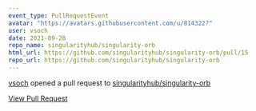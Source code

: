 ```yaml
---
event_type: PullRequestEvent
avatar: "https://avatars.githubusercontent.com/u/814322?"
user: vsoch
date: 2021-09-28
repo_name: singularityhub/singularity-orb
html_url: https://github.com/singularityhub/singularity-orb/pull/15
repo_url: https://github.com/singularityhub/singularity-orb
---
```


<a href='https://github.com/vsoch' target='_blank'>vsoch</a> opened a pull request to <a href='https://github.com/singularityhub/singularity-orb' target='_blank'>singularityhub/singularity-orb</a>

<a href='https://github.com/singularityhub/singularity-orb/pull/15' target='_blank'>View Pull Request</a>